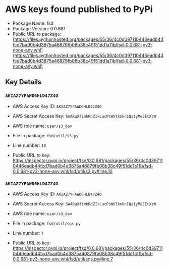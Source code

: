 # AWS keys found published to PyPi

* Package Name: fsd
* Package Version: 0.0.681
* Public URL to package: [https://files.pythonhosted.org/packages/55/36/4c0d397110446eadb44fcd7bad0b4d3875a46879fb08b38c49f51dd1a11b/fsd-0.0.681-py3-none-any.whl](https://files.pythonhosted.org/packages/55/36/4c0d397110446eadb44fcd7bad0b4d3875a46879fb08b38c49f51dd1a11b/fsd-0.0.681-py3-none-any.whl)

## Key Details

### `AKIAZ7YFAWD6HLD47Z4O`

* AWS Access Key ID: `AKIAZ7YFAWD6HLD47Z4O`
* AWS Secret Access Key: `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` 
* AWS role name: `user/s3_dev`
* File in package: `fsd/util/s3.py`
* Line number: `10`

* Public URL to key: https://inspector.pypi.io/project/fsd/0.0.681/packages/55/36/4c0d397110446eadb44fcd7bad0b4d3875a46879fb08b38c49f51dd1a11b/fsd-0.0.681-py3-none-any.whl/fsd/util/s3.py#line.10



### `AKIAZ7YFAWD6HLD47Z4O`

* AWS Access Key ID: `AKIAZ7YFAWD6HLD47Z4O`
* AWS Secret Access Key: `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` 
* AWS role name: `user/s3_dev`
* File in package: `fsd/util/sqs.py`
* Line number: `7`

* Public URL to key: https://inspector.pypi.io/project/fsd/0.0.681/packages/55/36/4c0d397110446eadb44fcd7bad0b4d3875a46879fb08b38c49f51dd1a11b/fsd-0.0.681-py3-none-any.whl/fsd/util/sqs.py#line.7


